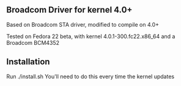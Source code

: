 ##  Broadcom Driver for kernel 4.0+ ##
Based on Broadcom STA driver, modified to compile on 4.0+

Tested on Fedora 22 beta, with kernel 4.0.1-300.fc22.x86_64 and a Broadcom  BCM4352

## Installation ##
Run ./install.sh
You'll need to do this every time the kernel updates

